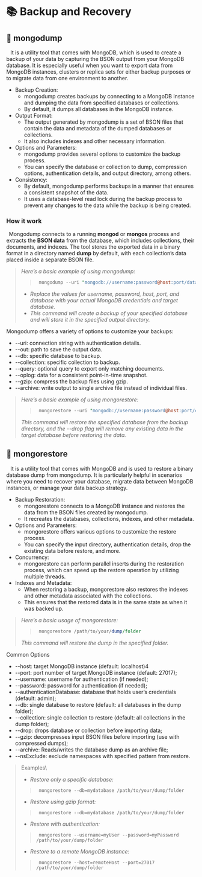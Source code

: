 # 📚 Backup and Recovery

## <a name="mongodump"></a>📖 mongodump
&ensp; It is a utility tool that comes with MongoDB, which is used to create a backup of your data by capturing the BSON output from your MongoDB database. 
It is especially useful when you want to export data from MongoDB instances, clusters or replica sets for either backup purposes or to migrate data from one environment to another.
+ Backup Creation: 
  * mongodump creates backups by connecting to a MongoDB instance and dumping the data from specified databases or collections. 
  * By default, it dumps all databases in the MongoDB instance.
+ Output Format: 
  * The output generated by mongodump is a set of BSON files that contain the data and metadata of the dumped databases or collections. 
  * It also includes indexes and other necessary information.
+ Options and Parameters: 
  * mongodump provides several options to customize the backup process. 
  * You can specify the database or collection to dump, compression options, authentication details, and output directory, among others.
+ Consistency: 
  * By default, mongodump performs backups in a manner that ensures a consistent snapshot of the data. 
  * It uses a database-level read lock during the backup process to prevent any changes to the data while the backup is being created.

### How it work
&ensp;Mongodump connects to a running **mongod** or **mongos** process and extracts the **BSON data** from the database, which includes collections, their documents, and indexes. The tool stores the exported data in a binary format in a directory named **dump** by default, with each collection’s data placed inside a separate BSON file.

> _Here’s a basic example of using mongodump:_
> > ```perl
> >  mongodump --uri "mongodb://username:password@host:port/database" --out /path/to/output/dir
> > ```
>  - _Replace the values for username, password, host, port, and database with your actual MongoDB credentials and target database._
>  - _This command will create a backup of your specified database and will store it in the specified output directory._

Mongodump offers a variety of options to customize your backups:
* --uri: connection string with authentication details.
* --out: path to save the output data.
* --db: specific database to backup.
* --collection: specific collection to backup.
* --query: optional query to export only matching documents.
* --oplog: data for a consistent point-in-time snapshot.
* --gzip: compress the backup files using gzip.
* --archive: write output to single archive file instead of individual files.

> _Here’s a basic example of using mongorestore:_
> > ```perl
> >  mongorestore --uri "mongodb://username:password@host:port/database" --drop /path/to/backup/dir
> > ```
> _This command will restore the specified database from the backup directory, and the --drop flag will remove any existing data in the target database before restoring the data._


## <a name="mongorestore"></a>📖 mongorestore
&ensp; It is a utility tool that comes with MongoDB and is used to restore a binary database dump from mongodump. 
It is particularly helpful in scenarios where you need to recover your database, migrate data between MongoDB instances, or manage your data backup strategy.
+ Backup Restoration: 
  * mongorestore connects to a MongoDB instance and restores the data from the BSON files created by mongodump. 
  * It recreates the databases, collections, indexes, and other metadata.
+ Options and Parameters: 
  * mongorestore offers various options to customize the restore process. 
  * You can specify the input directory, authentication details, drop the existing data before restore, and more.
+ Concurrency: 
  * mongorestore can perform parallel inserts during the restoration process, which can speed up the restore operation by utilizing multiple threads.
+ Indexes and Metadata: 
  * When restoring a backup, mongorestore also restores the indexes and other metadata associated with the collections. 
  * This ensures that the restored data is in the same state as when it was backed up.

> _Here’s a basic usage of mongorestore:_
> > ```perl
> >  mongorestore /path/to/your/dump/folder
> > ```
> _This command will restore the dump in the specified folder._

Common Options
* --host: target MongoDB instance (default: localhost)4
* --port: port number of target MongoDB instance (default: 27017);
* --username: username for authentication (if needed);
* --password: password for authentication (if needed);
* --authenticationDatabase: database that holds user’s credentials (default: admin);
* --db: single database to restore (default: all databases in the dump folder);
* --collection: single collection to restore (default: all collections in the dump folder);
* --drop: drops database or collection before importing data;
* --gzip: decompresses input BSON files before importing (use with compressed dumps);
* --archive: Reads/writes the database dump as an archive file;
* --nsExclude: exclude namespaces with specified pattern from restore.

> Examples\
>  - _Restore only a specific database:_
> > ```shell
> >  mongorestore --db=mydatabase /path/to/your/dump/folder
> > ```
>  - _Restore using gzip format:_
> > ```shell
> >  mongorestore --db=mydatabase /path/to/your/dump/folder
> > ```
>  - _Restore with authentication:_
> > ```shell
> >  mongorestore --username=myUser --password=myPassword /path/to/your/dump/folder
> > ```
>  - _Restore to a remote MongoDB instance:_
> > ```shell
> >  mongorestore --host=remoteHost --port=27017 /path/to/your/dump/folder
> > ```








